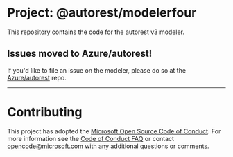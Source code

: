 # Project: @autorest/modelerfour

This repository contains the code for the autorest v3 modeler.

## Issues moved to Azure/autorest!

If you'd like to file an issue on the modeler, please do so at the [Azure/autorest](https://github.com/Azure/autorest/issues/new) repo.

----

# Contributing

This project has adopted the [Microsoft Open Source Code of Conduct](https://opensource.microsoft.com/codeofconduct/). For more information see the [Code of Conduct FAQ](https://opensource.microsoft.com/codeofconduct/faq/) or contact [opencode@microsoft.com](mailto:opencode@microsoft.com) with any additional questions or comments.
